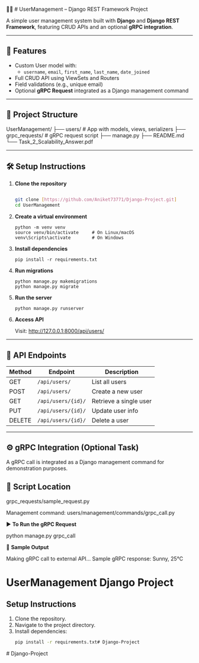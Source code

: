 🧑‍💻 # UserManagement – Django REST Framework Project

A simple user management system built with **Django** and **Django REST Framework**, featuring CRUD APIs and an optional **gRPC integration**.

---

## 🚀 Features

- Custom User model with:
  - `username`, `email`, `first_name`, `last_name`, `date_joined`
- Full CRUD API using ViewSets and Routers
- Field validations (e.g., unique email)
- Optional **gRPC Request** integrated as a Django management command

---

## 📁 Project Structure

UserManagement/
├── users/ # App with models, views, serializers
├── grpc_requests/ # gRPC request script
├── manage.py
├── README.md
└── Task_2_Scalability_Answer.pdf


---

## 🛠️ Setup Instructions

1. **Clone the repository**
   ```bash
   
   git clone [https://github.com/Aniket73771/Django-Project.git]
   cd UserManagement

2. **Create a virtual environment**
   ```
   python -m venv venv
   source venv/bin/activate     # On Linux/macOS
   venv\Scripts\activate        # On Windows

3. **Install dependencies**
    ```
    pip install -r requirements.txt

4. **Run migrations**
    ```
    python manage.py makemigrations
    python manage.py migrate

5. **Run the server**
    ```
    python manage.py runserver

6. **Access API**

    Visit: http://127.0.0.1:8000/api/users/

---

## 🧪 API Endpoints


| Method | Endpoint           | Description            |
| ------ | ------------------ | ---------------------- |
| GET    | `/api/users/`      | List all users         |
| POST   | `/api/users/`      | Create a new user      |
| GET    | `/api/users/{id}/` | Retrieve a single user |
| PUT    | `/api/users/{id}/` | Update user info       |
| DELETE | `/api/users/{id}/` | Delete a user          |


----

## ⚙️ gRPC Integration (Optional Task)
A gRPC call is integrated as a Django management command for demonstration purposes.

## 📂 Script Location
grpc_requests/sample_request.py

Management command: users/management/commands/grpc_call.py


▶️ **To Run the gRPC Request**

python manage.py grpc_call

🧾 **Sample Output**

Making gRPC call to external API...
Sample gRPC response: Sunny, 25°C

















# UserManagement Django Project

## Setup Instructions

1. Clone the repository.
2. Navigate to the project directory.
3. Install dependencies:
   ```bash
   pip install -r requirements.txt#   D j a n g o - P r o j e c t 
 
 #   D j a n g o - P r o j e c t 
 
 
